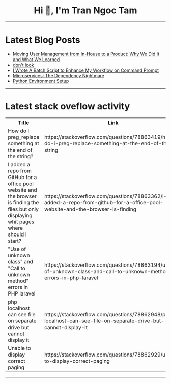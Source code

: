 <h1 align="center">Hi 👋, I'm Tran Ngoc Tam</h1>

---

# Latest Blog Posts 
<!-- BLOG-POST-LIST:START -->
- [Moving User Management from In-House to a Product: Why We Did It and What We Learned](https://dev.to/empe/moving-user-management-from-in-house-to-a-product-why-we-did-it-and-what-we-learned-4o8m)
- [don&#39;t look](https://dev.to/thesameeric/dont-look-3p57)
- [I Wrote A Batch Script to Enhance My Workflow on Command Prompt](https://dev.to/ddebajyati/i-wrote-a-batch-script-to-enhance-my-workflow-on-command-prompt-2476)
- [Microservices: The Dependency Nightmare](https://dev.to/ssadasivuni/microservices-the-dependency-nightmare-2b8m)
- [Python Environment Setup](https://dev.to/ninadmhatre/python-environment-setup-i3b)
<!-- BLOG-POST-LIST:END -->

---

# Latest stack oveflow activity
<table>
  <tr><th>Title</th><th>Link</th></tr>
  <!-- STACKOVERFLOW:START --><tr><td>How do I preg_replace something at the end of the string?</td><td>https://stackoverflow.com/questions/78863419/how-do-i-preg-replace-something-at-the-end-of-the-string</td></tr><tr><td>I added a repo from GitHub for a office pool website and the browser is finding the files but only displaying whit pages where should I start?</td><td>https://stackoverflow.com/questions/78863362/i-added-a-repo-from-github-for-a-office-pool-website-and-the-browser-is-finding</td></tr><tr><td>&quot;Use of unknown class&quot; and &quot;Call to unknown method&quot; errors in PHP laravel</td><td>https://stackoverflow.com/questions/78863194/use-of-unknown-class-and-call-to-unknown-method-errors-in-php-laravel</td></tr><tr><td>php localhost can see file on separate drive but cannot display it</td><td>https://stackoverflow.com/questions/78862948/php-localhost-can-see-file-on-separate-drive-but-cannot-display-it</td></tr><tr><td>Unable to display correct paging</td><td>https://stackoverflow.com/questions/78862929/unable-to-display-correct-paging</td></tr><!-- STACKOVERFLOW:END -->
</table>

---


